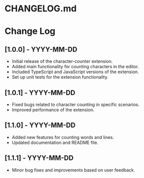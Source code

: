 # CHANGELOG.md

# Change Log

## [1.0.0] - YYYY-MM-DD
- Initial release of the character-counter extension.
- Added main functionality for counting characters in the editor.
- Included TypeScript and JavaScript versions of the extension.
- Set up unit tests for the extension functionality.

## [1.0.1] - YYYY-MM-DD
- Fixed bugs related to character counting in specific scenarios.
- Improved performance of the extension.

## [1.1.0] - YYYY-MM-DD
- Added new features for counting words and lines.
- Updated documentation and README file.

## [1.1.1] - YYYY-MM-DD
- Minor bug fixes and improvements based on user feedback.